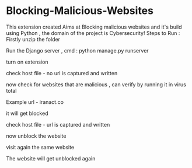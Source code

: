 # Blocking-Malicious-Websites
This extension created Aims at Blocking malicious websites and it's build using Python , the domain of the project is Cybersecurity!
Steps to Run :
  Firstly unzip the folder
  
  Run the Django server , cmd : python manage.py runserver
  
  turn on extension 
  
  check host file - no url is captured and written
  
  now check for websites that are malicious , can verify by running it in virus total
  
  Example url - iranact.co
  
  it will get blocked
  
  check host file - url is captured and written
  
  now unblock the website
  
  visit again the same website
  
  The website will get unblocked again
